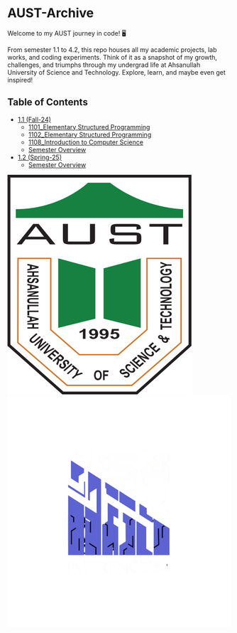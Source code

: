 # AUST-Archive
Welcome to my AUST journey in code! 🖥️

From semester 1.1 to 4.2, this repo houses all my academic projects, lab works, and coding experiments. Think of it as a snapshot of my growth, challenges, and triumphs through my undergrad life at Ahsanullah University of Science and Technology. Explore, learn, and maybe even get inspired!

## Table of Contents

- [1.1 (Fall-24)](#11-fall-24)
  - [1101_Elementary Structured Programming](./1.1%20(Fall-24)/1101_Elementary%20Structured%20Programming/)
  - [1102_Elementary Structured Programming](./1.1%20(Fall-24)/1102_Elementary%20Structured%20Programming/)
  - [1108_Introduction to Computer Science](./1.1%20(Fall-24)/1108_Introduction%20to%20Computer%20Science/)
  - [Semester Overview](./1.1%20(Fall-24)/README.md)
- [1.2 (Spring-25)](#12-spring-25)
  - [Semester Overview](./1.2%20(Spring-25)/README.md)
 
[![AUST Logo](https://github.com/rif-x43/AUST-Archive/blob/main/draft/images/aust_logo.png)](https://www.aust.edu)
[![Inference 54 Logo](https://github.com/rif-x43/AUST-Archive/blob/main/draft/images/inference.png)](https://www.facebook.com/inference.54)


